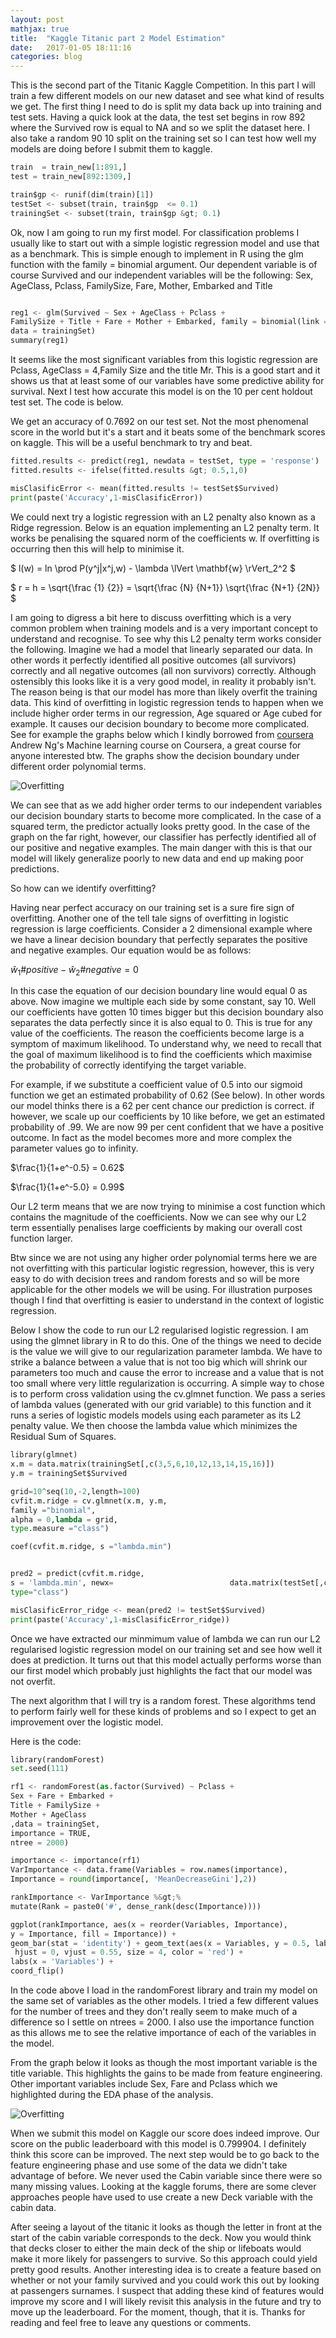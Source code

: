 ```yaml
---
layout: post
mathjax: true
title:  "Kaggle Titanic part 2 Model Estimation"
date:   2017-01-05 18:11:16
categories: blog
---
```


This is the second part of the Titanic Kaggle Competition. In this part I will train a few different models on our new dataset and see what kind of results we get. The first thing I need to do is split my data back up into training and test sets. Having a quick look at the data, the test set begins in row 892 where the Survived row is equal to NA and so we split the dataset here. I also take a random 90 10 split on the training set so I can test how well my models are doing before I submit them to kaggle.


```python
train  = train_new[1:891,]
test = train_new[892:1309,]

train$gp <- runif(dim(train)[1])
testSet <- subset(train, train$gp  <= 0.1)
trainingSet <- subset(train, train$gp &gt; 0.1)
```


Ok, now I am going to run my first model. For classification problems I usually like to start out with a simple logistic regression model and use that as a benchmark. This is simple enough to implement in R using the glm function with the family = binomial argument. Our dependent variable is of course Survived and our independent variables will be the following:
Sex, AgeClass, Pclass, FamilySize, Fare, Mother, Embarked and Title


```python

reg1 <- glm(Survived ~ Sex + AgeClass + Pclass +
FamilySize + Title + Fare + Mother + Embarked, family = binomial(link = 'logit') ,
data = trainingSet)
summary(reg1)
```

It seems like the most significant variables from this logistic regression are Pclass, AgeClass = 4,Family Size and the title Mr. This is a good start and it shows us that at least some of our variables have some predictive ability for survival. Next I test how accurate this model is on the 10 per cent holdout test set. The code is below.

We get an accuracy of 0.7692 on our test set. Not the most phenomenal score in the world but it's a start and it beats some of the benchmark scores on kaggle. This will be a useful benchmark to try and beat.

```python
fitted.results <- predict(reg1, newdata = testSet, type = 'response')
fitted.results <- ifelse(fitted.results &gt; 0.5,1,0)

misClasificError <- mean(fitted.results != testSet$Survived)
print(paste('Accuracy',1-misClasificError))
```

We could next try a logistic regression with an L2 penalty also known as a Ridge regression. Below is an equation implementing an L2 penalty term. It works be penalising the squared norm of the coefficients w.
If overfitting is occurring then this will help to minimise it.

$ l(w) = ln \prod P(y^j|x^j,w) - \lambda \lVert \mathbf{w} \rVert_2^2 $


$ r = h = \sqrt{\frac {1} {2}} = \sqrt{\frac {N} {N+1}} \sqrt{\frac {N+1} {2N}} $

I am going to digress a bit here to discuss overfitting which is a very common problem when training models and is a very important concept to understand and recognise. To see why this L2 penalty term works consider the following. Imagine we had a model that linearly separated our data. In other words it perfectly identified all positive outcomes (all survivors) correctly and all negative outcomes (all non survivors) correctly. Although ostensibly this looks like it is a very good model, in reality it probably isn't. The reason being is that our model has more than likely overfit the training data. This kind of overfitting in logistic regression tends to happen when we include higher order terms in our regression, Age squared or Age cubed for example. It causes our decision boundary to become more complicated. See for example the graphs below which I kindly borrowed from 
[coursera](https://www.coursera.org/learn/machine-learning/home/welcome) Andrew Ng's Machine learning course on Coursera, a great course for anyone interested btw. The graphs show the decision boundary under different order polynomial terms.


![Overfitting](/assets/img/Overfitting.png)

We can see that as we add higher order terms to our independent variables our decision boundary starts to become more complicated. In the case of a squared term, the predictor actually looks pretty good. In the case of the graph on the far right, however, our classifier has perfectly identified all of our positive and negative examples. The main danger with this is that our model will likely generalize poorly to new data and end up making poor predictions.

So how can we identify overfitting?

Having near perfect accuracy on our training set is a sure fire sign of overfitting. Another one of the tell tale signs of overfitting in logistic regression is large coefficients. Consider a 2 dimensional example where we have a linear decision boundary that perfectly separates the positive and negative examples. Our equation would be as follows:

$\hat{w}_1 \#positive - \hat{w}_2 \#negative = 0$


In this case the equation of our decision boundary line would equal 0 as above. Now imagine we multiple each side by some constant, say 10. Well our coefficients have gotten 10 times bigger but this decision boundary also separates the data perfectly since it is also equal to 0. This is true for any value of the coefficients. The reason the coefficients become large is a symptom of maximum likelihood.  To understand why, we need to recall that the goal of maximum likelihood  is to find the coefficients which maximise the probability of correctly identifying the target variable.

For example, if we substitute a coefficient value of 0.5 into our sigmoid function we get an estimated probability of 0.62 (See below). In other words our model thinks there is a 62 per cent chance our prediction is correct. if however, we scale up our coefficients by 10 like before, we get an estimated probability of .99. We are now 99 per cent confident that we have a positive outcome. In fact as the model becomes more and more complex the parameter values go to infinity.

$\frac{1}{1+e^-0.5} = 0.62$

$\frac{1}{1+e^-5.0} = 0.99$



Our L2 term means that we are now trying to minimise a cost function which contains the magnitude of the coefficients. Now we can see why our L2 term essentially penalises large coefficients by making our overall cost function larger.

Btw since we are not using any higher order polynomial terms here we are not overfitting with this particular logistic regression, however, this is very easy to do with decision trees and random forests and so will be more applicable for the other models we will be using. For illustration purposes though I find that overfitting is easier to understand in the context of logistic regression.

Below I show the code to run our L2 regularised logistic regression. I am using the glmnet library in R to do this.  One of the things we need to decide is the value we will give to our regularization parameter lambda.  We have to strike a balance between a value that is not too big which will shrink our parameters too much and cause the error to increase and a value that is not too small where very little regularization is occurring. A simple way to chose is to perform cross validation using the cv.glmnet function.  We pass a series of lambda values (generated with our grid variable) to this function and it runs a series of logistic models models using each parameter  as its L2 penalty value. We then choose the lambda value which minimizes the Residual Sum of Squares.



```python
library(glmnet) 
x.m = data.matrix(trainingSet[,c(3,5,6,10,12,13,14,15,16)])
y.m = trainingSet$Survived

grid=10^seq(10,-2,length=100)
cvfit.m.ridge = cv.glmnet(x.m, y.m,
family ="binomial", 
alpha = 0,lambda = grid,
type.measure ="class")

coef(cvfit.m.ridge, s ="lambda.min")


pred2 = predict(cvfit.m.ridge, 
s = 'lambda.min', newx=                          data.matrix(testSet[,c(3,5,6,10,12,13,14,15,16)]), 
type="class")

misClasificError_ridge <- mean(pred2 != testSet$Survived)
print(paste('Accuracy',1-misClasificError_ridge))
```

Once we have extracted our minmimum value of lambda we can run our L2 regularised logistic regression model on our training set and see how well it does at prediction. It turns out that this model actually performs worse than our first model which probably just highlights the fact that our model was not overfit.

The next algorithm that I will try is a random forest. These algorithms tend to perform fairly well for these kinds of problems and so I expect to get an improvement over the logistic model.

Here is the code:



```python
library(randomForest)
set.seed(111)

rf1 <- randomForest(as.factor(Survived) ~ Pclass +
Sex + Fare + Embarked +
Title + FamilySize +
Mother + AgeClass
,data = trainingSet,
importance = TRUE,
ntree = 2000)

importance <- importance(rf1)
VarImportance <- data.frame(Variables = row.names(importance),
Importance = round(importance[, 'MeanDecreaseGini'],2))

rankImportance <- VarImportance %&gt;% 
mutate(Rank = paste0('#', dense_rank(desc(Importance))))

ggplot(rankImportance, aes(x = reorder(Variables, Importance),
y = Importance, fill = Importance)) +
geom_bar(stat = 'identity') + geom_text(aes(x = Variables, y = 0.5, label = Rank),
 hjust = 0, vjust = 0.55, size = 4, color = 'red') +
labs(x = 'Variables') +
coord_flip()         
```

In the code above I load in the randomForest library and train my model on the same set of variables as the other models. I tried a few different values for the number of trees and they don't really seem to make much of a difference so I settle on ntrees = 2000. I also use the importance function as this allows me to see the relative importance of each of the variables in the model.

From the graph below it looks as though the most important variable is the title variable. This highlights the gains to be made from feature engineering. Other important variables include Sex, Fare and Pclass which we highlighted during the EDA phase of the analysis.


![Overfitting](/assets/img/Var_importance.png)


When we submit this model on Kaggle our score does indeed improve. Our score on the public leaderboard with this model is 0.799904.
I definitely think this score can be improved. The next step would be to go back to the feature engineering  phase and use some of the data we didn't take advantage of before. We never used the Cabin variable since there were so many missing values. Looking at the kaggle forums, there are some clever approaches people have used to use create a new Deck variable with the cabin data.

After seeing a layout of the titanic it looks as though the letter in front at the start of the cabin variable corresponds to the deck. Now you would think that decks closer to either the main deck of the ship or lifeboats would make it more likely for passengers to survive. So this approach could yield pretty good results. Another interesting idea is to create a feature based on whether or not your family survived and you could work this out by looking at passengers surnames. I suspect that adding these kind of features would improve my score and I will likely revisit this analysis in the future and try to move up the leaderboard. For the moment, though, that it is. Thanks for reading and feel free to leave any questions or comments.

